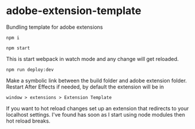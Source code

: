 # adobe-extension-template
Bundling template for adobe extensions

`npm i`

`npm start`

This is start webpack in watch mode and any change will get reloaded. 

`npm run deploy:dev`

Make a symbolic link between the build folder and adobe extension folder.
Restart After Effects if needed, by default the extension will be in

`window > extensions > Extension Template` 

If you want to hot reload changes set up an extension that redirects to your localhost settings.
I've found has soon as I start using node modules then hot reload breaks.